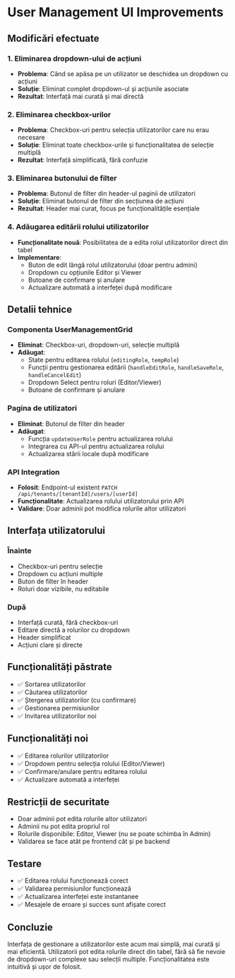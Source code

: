 # User Management UI Improvements

## Modificări efectuate

### 1. Eliminarea dropdown-ului de acțiuni
- **Problema**: Când se apăsa pe un utilizator se deschidea un dropdown cu acțiuni
- **Soluție**: Eliminat complet dropdown-ul și acțiunile asociate
- **Rezultat**: Interfață mai curată și mai directă

### 2. Eliminarea checkbox-urilor
- **Problema**: Checkbox-uri pentru selecția utilizatorilor care nu erau necesare
- **Soluție**: Eliminat toate checkbox-urile și funcționalitatea de selecție multiplă
- **Rezultat**: Interfață simplificată, fără confuzie

### 3. Eliminarea butonului de filter
- **Problema**: Butonul de filter din header-ul paginii de utilizatori
- **Soluție**: Eliminat butonul de filter din secțiunea de acțiuni
- **Rezultat**: Header mai curat, focus pe funcționalitățile esențiale

### 4. Adăugarea editării rolului utilizatorilor
- **Funcționalitate nouă**: Posibilitatea de a edita rolul utilizatorilor direct din tabel
- **Implementare**:
  - Buton de edit lângă rolul utilizatorului (doar pentru admini)
  - Dropdown cu opțiunile Editor și Viewer
  - Butoane de confirmare și anulare
  - Actualizare automată a interfeței după modificare

## Detalii tehnice

### Componenta UserManagementGrid
- **Eliminat**: Checkbox-uri, dropdown-uri, selecție multiplă
- **Adăugat**: 
  - State pentru editarea rolului (`editingRole`, `tempRole`)
  - Funcții pentru gestionarea editării (`handleEditRole`, `handleSaveRole`, `handleCancelEdit`)
  - Dropdown Select pentru roluri (Editor/Viewer)
  - Butoane de confirmare și anulare

### Pagina de utilizatori
- **Eliminat**: Butonul de filter din header
- **Adăugat**: 
  - Funcția `updateUserRole` pentru actualizarea rolului
  - Integrarea cu API-ul pentru actualizarea rolului
  - Actualizarea stării locale după modificare

### API Integration
- **Folosit**: Endpoint-ul existent `PATCH /api/tenants/[tenantId]/users/[userId]`
- **Funcționalitate**: Actualizarea rolului utilizatorului prin API
- **Validare**: Doar adminii pot modifica rolurile altor utilizatori

## Interfața utilizatorului

### Înainte
- Checkbox-uri pentru selecție
- Dropdown cu acțiuni multiple
- Buton de filter în header
- Roluri doar vizibile, nu editabile

### După
- Interfață curată, fără checkbox-uri
- Editare directă a rolurilor cu dropdown
- Header simplificat
- Acțiuni clare și directe

## Funcționalități păstrate
- ✅ Sortarea utilizatorilor
- ✅ Căutarea utilizatorilor
- ✅ Ștergerea utilizatorilor (cu confirmare)
- ✅ Gestionarea permisiunilor
- ✅ Invitarea utilizatorilor noi

## Funcționalități noi
- ✅ Editarea rolurilor utilizatorilor
- ✅ Dropdown pentru selecția rolului (Editor/Viewer)
- ✅ Confirmare/anulare pentru editarea rolului
- ✅ Actualizare automată a interfeței

## Restricții de securitate
- Doar adminii pot edita rolurile altor utilizatori
- Adminii nu pot edita propriul rol
- Rolurile disponibile: Editor, Viewer (nu se poate schimba în Admin)
- Validarea se face atât pe frontend cât și pe backend

## Testare
- ✅ Editarea rolului funcționează corect
- ✅ Validarea permisiunilor funcționează
- ✅ Actualizarea interfeței este instantanee
- ✅ Mesajele de eroare și succes sunt afișate corect

## Concluzie
Interfața de gestionare a utilizatorilor este acum mai simplă, mai curată și mai eficientă. Utilizatorii pot edita rolurile direct din tabel, fără să fie nevoie de dropdown-uri complexe sau selecții multiple. Funcționalitatea este intuitivă și ușor de folosit.

